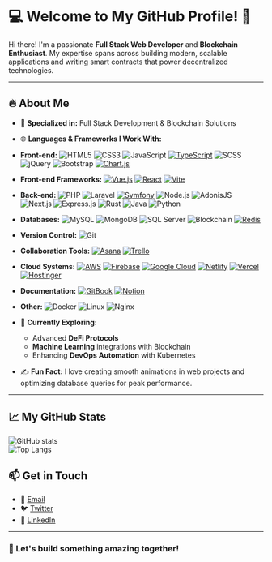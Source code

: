 # 💻 Welcome to My GitHub Profile! 🚀

Hi there! I'm a passionate **Full Stack Web Developer** and **Blockchain Enthusiast**. My expertise spans across building modern, scalable applications and writing smart contracts that power decentralized technologies.

---

## 🔥 About Me

- 🎯 **Specialized in:** Full Stack Development & Blockchain Solutions  
- 🌐 **Languages & Frameworks I Work With:**

- **Front-end:**
  ![HTML5](https://img.shields.io/badge/HTML5-E34F26?style=for-the-badge&logo=html5&logoColor=white)
  ![CSS3](https://img.shields.io/badge/CSS3-1572B6?style=for-the-badge&logo=css3&logoColor=white)
  ![JavaScript](https://img.shields.io/badge/JavaScript-F7DF1E?style=for-the-badge&logo=javascript&logoColor=black)
  [![TypeScript](https://img.shields.io/badge/TypeScript-3178C6?style=for-the-badge&logo=typescript&logoColor=fff)](#)
  ![SCSS](https://img.shields.io/badge/SCSS-CC6699?style=for-the-badge&logo=sass&logoColor=white)
  ![jQuery](https://img.shields.io/badge/jQuery-0769AD?style=for-the-badge&logo=jquery&logoColor=white)
  ![Bootstrap](https://img.shields.io/badge/Bootstrap-7952B3?style=for-the-badge&logo=bootstrap&logoColor=white)
  [![Chart.js](https://img.shields.io/badge/Chart.js-FF6384?logo=chartdotjs&logoColor=fff)](#)

- **Front-end Frameworks:**
  [![Vue.js](https://img.shields.io/badge/Vue.js-4FC08D?logo=vuedotjs&logoColor=fff)](#)
  [![React](https://img.shields.io/badge/React-%2320232a.svg?logo=react&logoColor=%2361DAFB)](#)
  [![Vite](https://img.shields.io/badge/Vite-646CFF?logo=vite&logoColor=fff)](#)

- **Back-end:**
  ![PHP](https://img.shields.io/badge/PHP-777BB4?style=for-the-badge&logo=php&logoColor=white)
  ![Laravel](https://img.shields.io/badge/Laravel-FF2D20?style=for-the-badge&logo=laravel&logoColor=white)
  [![Symfony](https://img.shields.io/badge/Symfony-black?logo=symfony)](#)
  ![Node.js](https://img.shields.io/badge/Node.js-339933?style=for-the-badge&logo=nodedotjs&logoColor=white)
  ![AdonisJS](https://img.shields.io/badge/adonisjs-%23220052.svg?style=for-the-badge&logo=adonisjs&logoColor=white)
  ![Next.js](https://img.shields.io/badge/Next.js-000000?style=for-the-badge&logo=nextdotjs&logoColor=white)
  ![Express.js](https://img.shields.io/badge/Express.js-404D59?style=for-the-badge)
  ![Rust](https://img.shields.io/badge/Rust-000000?style=for-the-badge&logo=rust&logoColor=white)
  ![Java](https://img.shields.io/badge/Java-007396?style=for-the-badge&logo=java&logoColor=white)
  ![Python](https://img.shields.io/badge/Python-3776AB?style=for-the-badge&logo=python&logoColor=white)

- **Databases:**
  ![MySQL](https://img.shields.io/badge/MySQL-4479A1?style=for-the-badge&logo=mysql&logoColor=white)
  ![MongoDB](https://img.shields.io/badge/MongoDB-4EA94B?style=for-the-badge&logo=mongodb&logoColor=white)
  ![SQL Server](https://img.shields.io/badge/SQL%20Server-CC2927?style=for-the-badge&logo=microsoftsqlserver&logoColor=white)
  ![Blockchain](https://img.shields.io/badge/Blockchain-121D33?style=for-the-badge)
  [![Redis](https://img.shields.io/badge/Redis-%23DD0031.svg?logo=redis&logoColor=white)](#)

- **Version Control:**
  ![Git](https://img.shields.io/badge/Git-F05032?style=for-the-badge&logo=git&logoColor=white)


- **Collaboration Tools:**
  [![Asana](https://img.shields.io/badge/Asana-F06A6A?logo=asana&logoColor=fff)](#)
  [![Trello](https://img.shields.io/badge/Trello-0052CC?logo=trello&logoColor=fff)](#)

- **Cloud Systems:**
  [![AWS](https://img.shields.io/badge/AWS-%23FF9900.svg?logo=amazon-web-services&logoColor=white)](#)
  [![Firebase](https://img.shields.io/badge/Firebase-039BE5?logo=Firebase&logoColor=white)](#)
  [![Google Cloud](https://img.shields.io/badge/Google%20Cloud-%234285F4.svg?logo=google-cloud&logoColor=white)](#)
  [![Netlify](https://img.shields.io/badge/Netlify-%23000000.svg?logo=netlify&logoColor=#00C7B7)](#)
  [![Vercel](https://img.shields.io/badge/Vercel-%23000000.svg?logo=vercel&logoColor=white)](#)
  [![Hostinger](https://img.shields.io/badge/Hostinger-673DE6?logo=hostinger&logoColor=fff)](#)

- **Documentation:**
  [![GitBook](https://img.shields.io/badge/GitBook-3884FF?logo=gitbook&logoColor=fff)](#)
  [![Notion](https://img.shields.io/badge/Notion-000?logo=notion&logoColor=fff)](#)

- **Other:**
  ![Docker](https://img.shields.io/badge/Docker-2496ED?style=for-the-badge&logo=docker&logoColor=white)
  ![Linux](https://img.shields.io/badge/Linux-FCC624?style=for-the-badge&logo=linux&logoColor=black)
  ![Nginx](https://img.shields.io/badge/Nginx-269539?style=for-the-badge&logo=nginx&logoColor=white)

- 🌱 **Currently Exploring:**
  - Advanced **DeFi Protocols**
  - **Machine Learning** integrations with Blockchain
  - Enhancing **DevOps Automation** with Kubernetes

- ✍️ **Fun Fact:** I love creating smooth animations in web projects and optimizing database queries for peak performance.

---

## 📈 My GitHub Stats

![GitHub stats](https://github-readme-stats.vercel.app/api?username=VisanAlex&show_icons=true&theme=tokyonight)  
![Top Langs](https://github-readme-stats.vercel.app/api/top-langs/?username=VisanAlex&layout=compact&theme=tokyonight)

## 📫 Get in Touch

- 📧 [Email](mailto:alexvisan691@gmail.com)  
- 🐦 [Twitter](https://twitter.com/qkly34)  
- 💼 [LinkedIn](https://www.linkedin.com/in/alexandru-visan-1a3b45203/)

---

### 🔗 Let's build something amazing together!
